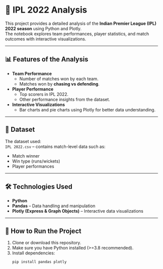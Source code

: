 # 🏏 IPL 2022 Analysis

This project provides a detailed analysis of the **Indian Premier League (IPL) 2022 season** using Python and Plotly.  
The notebook explores team performances, player statistics, and match outcomes with interactive visualizations.

---

## 📊 Features of the Analysis
- **Team Performance**
  - Number of matches won by each team.
  - Matches won by **chasing vs defending**.
- **Player Performance**
  - Top scorers in IPL 2022.
  - Other performance insights from the dataset.
- **Interactive Visualizations**
  - Bar charts and pie charts using Plotly for better data understanding.

---

## 📂 Dataset
The dataset used:  
`IPL 2022.csv` – contains match-level data such as:
- Match winner
- Win type (runs/wickets)
- Player performances

---

## 🛠️ Technologies Used
- **Python**  
- **Pandas** – Data handling and manipulation  
- **Plotly (Express & Graph Objects)** – Interactive data visualizations  

---

## 🚀 How to Run the Project
1. Clone or download this repository.
2. Make sure you have Python installed (>=3.8 recommended).
3. Install dependencies:
   ```bash
   pip install pandas plotly
